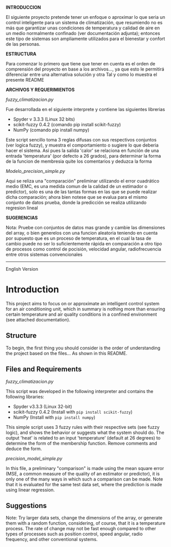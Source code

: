 **INTRODUCCION** 

El siguiente proyecto pretende tener un enfoque o aproximar lo que seria un control inteligente para un sistema de climatización, que resumiendo no es más que garantizar
unas condiciones de temperatura y calidad de aire en un medio normalmente confinado (ver documentación adjunta); entonces este tipo de sistemas son ampliamente utilizados
para el bienestar y confort de las personas. 

**ESTRUCTURA**

Para comenzar lo primero que tiene que tener en cuenta es el orden de comprensión del proyecto en base a los archivos..., ya que esto le permitirá diferenciar entre una
alternativa solución y otra
Tal y como lo muestra el presente README 

**ARCHIVOS Y REQUERIMIENTOS**

*fuzzy_climatizacion.py*

Fue desarrollada en el siguiente interprete y contiene las siguientes librerias

- Spyder v 3.3.3 (Linux 32 bits)
- scikit-fuzzy 0.4.2 (comando pip install scikit-fuzzy)
- NumPy (comando pip install numpy)

Este script sencillo toma 3 reglas difusas con sus respectivos conjuntos (ver logica fuzzy), y muestra el comportamiento o sugiere lo que deberia hacer el sistema. 
Asi pues la salida 'calor' se relaciona en función de una entrada 'temperatura' (por defecto a 26 grados), para determinar la forma de la funcion de membresia 
quite los comentarios y deduzca la forma 


*Modelo_precision_simple.py*

Aqui se reliza una "comparación" preliminar utilizando el error cuadrático medio (EMC, es una medida comun de la calidad de un estimador o predictor), solo es una de las
tantas formas en las que se puede realizar dicha comparación; ahora bien notese que se evalua para el mismo conjunto de datos prueba, donde la predicción se realiza 
utilizando regresion lineal 

**SUGERENCIAS**

Nota: Pruebe con conjuntos de datos mas grande y cambie las dimensiones del array, o bien generelos con una funcion aleatoria teniendo en cuenta por supuesto que es un 
proceso de temperatura, en el cual la tasa de cambio puede no ser lo suficientemente rápida en comparación a otro tipo de procesos como control de pocisión, velocidad
angular, radiofrecuencia entre otros sistemas convencionales 

-----------------------------------------------------------------------------------------------------------------------------------------------------------------------

English Version 

# Introduction

This project aims to focus on or approximate an intelligent control system for an air conditioning unit, which in summary is nothing more than ensuring certain 
temperature and air quality conditions in a confined environment (see attached documentation).

## Structure

To begin, the first thing you should consider is the order of understanding the project based on the files...
As shown in this README.

## Files and Requirements

*fuzzy_climatizacion.py*

This script was developed in the following interpreter and contains the following libraries:

- Spyder v3.3.3 (Linux 32-bit)
- scikit-fuzzy 0.4.2 (Install with `pip install scikit-fuzzy`)
- NumPy (Install with `pip install numpy`)

This simple script uses 3 fuzzy rules with their respective sets (see fuzzy logic), and shows the behavior or suggests what the system should do. 
The output 'heat' is related to an input 'temperature' (default at 26 degrees) to determine the form of the membership function. Remove comments and deduce the form.

*precision_model_simple.py*

In this file, a preliminary "comparison" is made using the mean square error (MSE, a common measure of the quality of an estimator or predictor), it is only one of 
the many ways in which such a comparison can be made. Note that it is evaluated for the same test data set, where the prediction is made using linear regression.

## Suggestions

Note: Try larger data sets, change the dimensions of the array, or generate them with a random function, considering, of course, that it is a temperature process. The rate of change may not be fast enough compared to other types of processes such as position control, speed angular, radio frequency, and other conventional systems.




